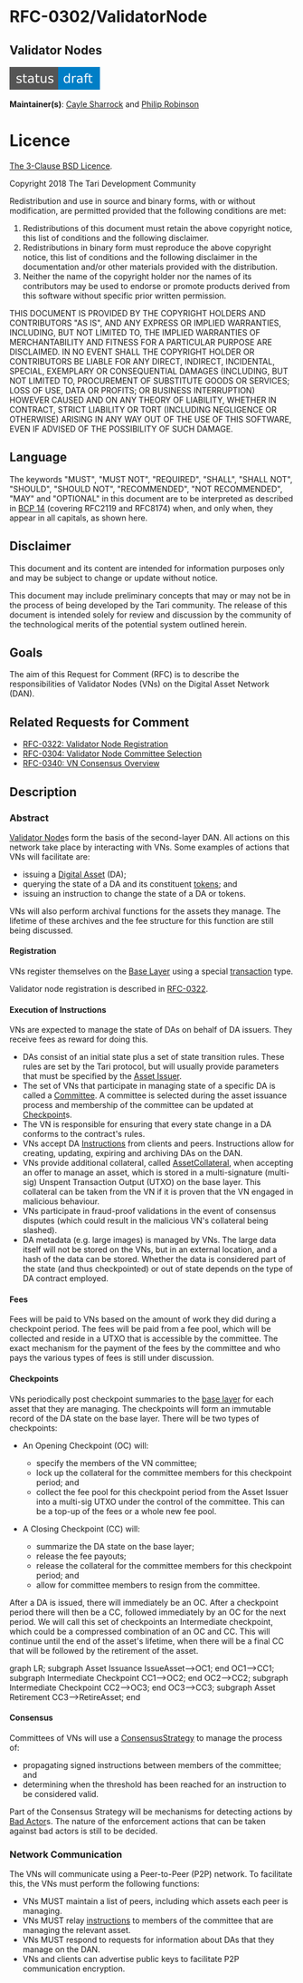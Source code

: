 # RFC-0302/ValidatorNode

## Validator Nodes

![status: draft](theme/images/status-draft.svg)

**Maintainer(s)**: [Cayle Sharrock](https://github.com/CjS77) and [Philip Robinson](https://github.com/philipr-za)

# Licence

[ The 3-Clause BSD Licence](https://opensource.org/licenses/BSD-3-Clause).

Copyright 2018 The Tari Development Community

Redistribution and use in source and binary forms, with or without modification, are permitted provided that the
following conditions are met:

1. Redistributions of this document must retain the above copyright notice, this list of conditions and the following
   disclaimer.
2. Redistributions in binary form must reproduce the above copyright notice, this list of conditions and the following
   disclaimer in the documentation and/or other materials provided with the distribution.
3. Neither the name of the copyright holder nor the names of its contributors may be used to endorse or promote products
   derived from this software without specific prior written permission.

THIS DOCUMENT IS PROVIDED BY THE COPYRIGHT HOLDERS AND CONTRIBUTORS "AS IS", AND ANY EXPRESS OR IMPLIED WARRANTIES,
INCLUDING, BUT NOT LIMITED TO, THE IMPLIED WARRANTIES OF MERCHANTABILITY AND FITNESS FOR A PARTICULAR PURPOSE ARE
DISCLAIMED. IN NO EVENT SHALL THE COPYRIGHT HOLDER OR CONTRIBUTORS BE LIABLE FOR ANY DIRECT, INDIRECT, INCIDENTAL,
SPECIAL, EXEMPLARY OR CONSEQUENTIAL DAMAGES (INCLUDING, BUT NOT LIMITED TO, PROCUREMENT OF SUBSTITUTE GOODS OR
SERVICES; LOSS OF USE, DATA OR PROFITS; OR BUSINESS INTERRUPTION) HOWEVER CAUSED AND ON ANY THEORY OF LIABILITY,
WHETHER IN CONTRACT, STRICT LIABILITY OR TORT (INCLUDING NEGLIGENCE OR OTHERWISE) ARISING IN ANY WAY OUT OF THE USE OF
THIS SOFTWARE, EVEN IF ADVISED OF THE POSSIBILITY OF SUCH DAMAGE.

## Language

The keywords "MUST", "MUST NOT", "REQUIRED", "SHALL", "SHALL NOT", "SHOULD", "SHOULD NOT", "RECOMMENDED", 
"NOT RECOMMENDED", "MAY" and "OPTIONAL" in this document are to be interpreted as described in 
[BCP 14](https://tools.ietf.org/html/bcp14) (covering RFC2119 and RFC8174) when, and only when, they appear in all capitals, as 
shown here.

## Disclaimer

This document and its content are intended for information purposes only and may be subject to change or update
without notice.

This document may include preliminary concepts that may or may not be in the process of being developed by the Tari
community. The release of this document is intended solely for review and discussion by the community of the
technological merits of the potential system outlined herein.

## Goals

The aim of this Request for Comment (RFC) is to describe the responsibilities of Validator Nodes (VNs) on the Digital 
Asset Network (DAN).

## Related Requests for Comment
* [RFC-0322: Validator Node Registration](RFC-0322_VNRegistration.md)
* [RFC-0304: Validator Node Committee Selection](RFC-0304_VNCommittees.md)
* [RFC-0340: VN Consensus Overview](RFC-0340_VNConsensusOverview.md)

## Description
### Abstract
[Validator Node]s form the basis of the second-layer DAN. All actions on this network take place by interacting with VNs. 
Some examples of actions
that VNs will facilitate are:

* issuing a [Digital Asset] (DA);
* querying the state of a DA and its constituent [tokens]; and
* issuing an instruction to change the state of a DA or tokens.

VNs will also perform archival functions for the assets they manage. The lifetime of these archives and the fee structure 
for this function are
still being discussed.

#### Registration
VNs register themselves on the [Base Layer] using a special [transaction] type.

Validator node registration is described in [RFC-0322](RFC-0322_VNRegistration.md).

#### Execution of Instructions
VNs are expected to manage the state of DAs on behalf of DA issuers. They receive fees as reward
for doing this.

* DAs consist of an initial state plus a set of state transition rules. These rules are set by the Tari
  protocol, but will usually provide parameters that must be specified by the [Asset Issuer].
* The set of VNs that participate in managing state of a specific DA is called a [Committee]. A committee is selected 
during the asset
issuance process and membership of the committee can be updated at [Checkpoint]s.
* The VN is responsible for ensuring that every state change in a DA conforms to the contract's rules.
* VNs accept DA [Instructions] from clients and peers. Instructions allow for creating, updating, expiring and 
archiving DAs on the DAN.
* VNs provide additional collateral, called [AssetCollateral], when accepting an offer to manage an asset, which is 
stored in a multi-signature (multi-sig)
  Unspent Transaction Output (UTXO) on the base layer. This collateral can be taken from the VN if it is proven that the 
  VN engaged in
  malicious behaviour.
* VNs participate in fraud-proof validations in the event of consensus disputes (which could result in the malicious VN's
  collateral being slashed).
* DA metadata (e.g. large images) is managed by VNs. The large data itself will not be stored on the VNs, but 
in an external location, and a hash of the data can be stored. Whether the data is considered part of the state
(and thus checkpointed) or out of state depends on the type of DA contract employed.

#### Fees
Fees will be paid to VNs based on the amount of work they did during a checkpoint period. The fees will be paid from a 
fee pool, which will be collected
and reside in a UTXO that is accessible by the committee. The exact mechanism for the payment of the fees by the 
committee and who pays the various
types of fees is still under discussion.

#### Checkpoints
VNs periodically post checkpoint summaries to the [base layer] for each asset that they are managing. The checkpoints 
will form an immutable
record of the DA state on the base layer. There will be two types of checkpoints:
* An Opening Checkpoint (OC) will:
  * specify the members of the VN committee;
  * lock up the collateral for the committee members for this checkpoint period; and
  * collect the fee pool for this checkpoint period from the Asset Issuer into a multi-sig UTXO under the control of the 
  committee.
  This can be a top-up of the fees or a whole new fee pool.

* A Closing Checkpoint (CC) will:
  * summarize the DA state on the base layer;
  * release the fee payouts;
  * release the collateral for the committee members for this checkpoint period; and
  * allow for committee members to resign from the committee.

After a DA is issued, there will immediately be an OC. After a checkpoint period there will then be a 
CC, followed
immediately by an OC for the next period. We will call this set of checkpoints an Intermediate checkpoint, which could be a compressed combination of an OC and CC. This will continue
until the end of the asset's lifetime, when there will be a final CC that will be followed by the retirement of the asset.

<div class="mermaid">
graph LR;
    subgraph Asset Issuance
    IssueAsset-->OC1;
    end
    OC1-->CC1;
    subgraph Intermediate Checkpoint
    CC1-->OC2;
    end
    OC2-->CC2;
    subgraph Intermediate Checkpoint
    CC2-->OC3;
    end
    OC3-->CC3;
    subgraph Asset Retirement
    CC3-->RetireAsset;
    end

</div>

#### Consensus
Committees of VNs will use a [ConsensusStrategy] to manage the process of:
* propagating signed instructions between members of the committee; and
* determining when the threshold has been reached for an instruction to be considered valid.

Part of the Consensus Strategy will be mechanisms for detecting actions by [Bad Actor]s. The nature of the enforcement 
actions that can be taken
against bad actors is still to be decided.

### Network Communication
The VNs will communicate using a Peer-to-Peer (P2P) network. To facilitate this, the VNs must perform the following functions:
* VNs MUST maintain a list of peers, including which assets each peer is managing.
* VNs MUST relay [instructions] to members of the committee that are managing the relevant asset.
* VNs MUST respond to requests for information about DAs that they manage on the DAN.
* VNs and clients can advertise public keys to facilitate P2P communication encryption.

[assetcollateral]: Glossary.md#assetcollateral
[asset issuer]: Glossary.md#asset-issuer
[base layer]: Glossary.md#base-layer
[bad actor]: Glossary.md#bad-actor
[digital asset]: Glossary.md#digital-asset
[checkpoint]: Glossary.md#checkpoint
[committee]: Glossary.md#committee
[ConsensusStrategy]: Glossary.md#consensusstrategy
[validator node]: Glossary.md#validator-node
[transaction]: Glossary.md#transaction
[tokens]: Glossary.md#digital-asset-tokens
[instructions]: Glossary.md#instructions
